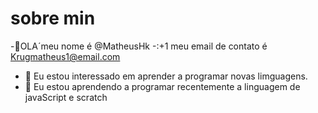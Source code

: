 # sobre min
-👋OLA´meu nome é @MatheusHk
-:+1 meu email de contato é Krugmatheus1@email.com
- 👀 Eu estou interessado em aprender a programar novas limguagens.
- 🌱 Eu estou aprendendo a programar recentemente a linguagem de javaScript e scratch
